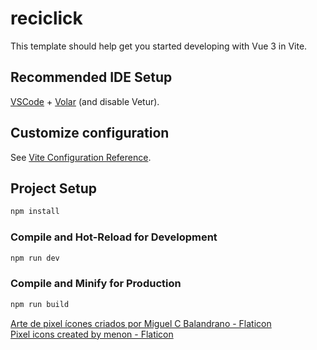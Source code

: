 # reciclick

This template should help get you started developing with Vue 3 in Vite.

## Recommended IDE Setup

[VSCode](https://code.visualstudio.com/) + [Volar](https://marketplace.visualstudio.com/items?itemName=Vue.volar) (and disable Vetur).

## Customize configuration

See [Vite Configuration Reference](https://vite.dev/config/).

## Project Setup

```sh
npm install
```

### Compile and Hot-Reload for Development

```sh
npm run dev
```

### Compile and Minify for Production

```sh
npm run build
```
<a href="https://www.flaticon.com/br/icones-gratis/arte-de-pixel" title="arte de pixel ícones">Arte de pixel ícones criados por Miguel C Balandrano - Flaticon</a>
<br>
<a href="https://www.flaticon.com/free-icons/pixel" title="pixel icons">Pixel icons created by menon - Flaticon</a>
